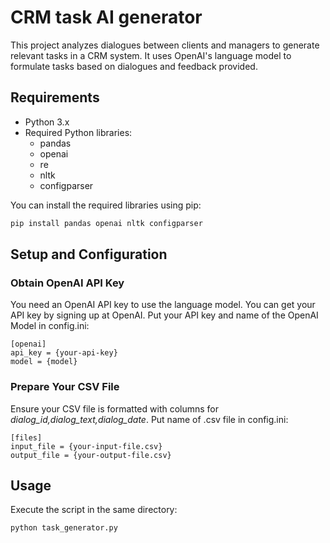 # CRM task AI generator

This project analyzes dialogues between clients and managers to generate relevant tasks in a CRM system. It uses OpenAI's language model to formulate tasks based on dialogues and feedback provided.

## Requirements

- Python 3.x
- Required Python libraries:
  - pandas
  - openai
  - re
  - nltk
  - configparser

You can install the required libraries using pip:

```bash
pip install pandas openai nltk configparser
``` 

## Setup and Configuration

### Obtain OpenAI API Key
You need an OpenAI API key to use the language model. You can get your API key by signing up at OpenAI. 
Put your API key and name of the OpenAI Model in config.ini:

```
[openai]
api_key = {your-api-key}
model = {model}
```

### Prepare Your CSV File
Ensure your CSV file is formatted with columns for _dialog_id,dialog_text,dialog_date_. Put name of .csv file in config.ini:
```
[files]
input_file = {your-input-file.csv}
output_file = {your-output-file.csv}
```

## Usage
Execute the script in the same directory:
```
python task_generator.py
```
